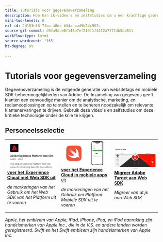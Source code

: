 ```yaml
---
title: Tutorials voor gegevensverzameling
description: Hoe kan ik-video's en zelfstudies om u een krachtige gebruiker te maken van Gegevensverzameling
mini-toc-levels: 0
exl-id: 2d153ef8-7fba-40da-b34a-cad9b24c902c
source-git-commit: d04a9dbe0f148e7ef210f1f4472a7771db5bb511
workflow-type: tm+mt
source-wordcount: '165'
ht-degree: 9%

---
```


# Tutorials voor gegevensverzameling

Gegevensverzameling is de volgende generatie van websitetags en mobiele SDK-beheermogelijkheden van Adobe. De Inzameling van gegevens geeft klanten een eenvoudige manier om de analytische, marketing, en reclameoplossingen op te stellen en te beheren noodzakelijk om relevante klantenervaringen te drijven. Gebruik deze video&#39;s en zelfstudies om deze kritieke technologie onder de knie te krijgen.

<div id="recs-overview-body-1"></div>
<div id="recs-overview-body-2"></div>
<div id="recs-overview-body-3"></div>
<div id="recs-overview-body-4"></div>
<div id="recs-overview-body-5"></div>
<div id="recs-overview-body-6"></div>

<div id="staff-picks-section">

## Personeelsselectie

<table>
<tr>
  <td>
    <a href="https://experienceleague.adobe.com/docs/platform-learn/implement-web-sdk/overview.html" target="_blank">
      <img alt="Adobe Experience Cloud implementeren met Web SDK" src="assets/thumb_websdk.png" />
    </a>
    <div>
      <a href="https://experienceleague.adobe.com/docs/platform-learn/implement-web-sdk/overview.html" target="_blank">
    <strong> voer het Experience Cloud met Web SDK uit </strong>
    </a>
    </div>
    <p>
    <em> de markeringen van het Gebruik om het Web SDK van het Platform uit te voeren </em>
    <p>
  </td>
  <td>
    <a href="https://experienceleague.adobe.com/docs/platform-learn/implement-mobile-sdk/overview.html" target="_blank">
      <img alt="Implementeren in mobiele apps" src="assets/thumb_swift.png" />
    </a>
    <div>
      <a href="https://experienceleague.adobe.com/docs/platform-learn/implement-mobile-sdk/overview.html" target="_blank">
    <strong> voer het Experience Cloud in mobiele apps </strong> uit
    </a>
    </div>
    <p>
    <em> de markeringen van het Gebruik om Platform Mobiele SDK uit te voeren </em>
    <p>
  </td>
  <td>
    <a href="https://experienceleague.adobe.com/docs/platform-learn/migrate-target-to-websdk/introduction.html" target="_blank">
      <img alt="Doel migreren naar SDK van web" src="assets/thumb_targetWebSdk.jpg" />
    </a>
    <div>
      <a href="https://experienceleague.adobe.com/docs/platform-learn/migrate-target-to-websdk/introduction.html" target="_blank">
    <strong> Migreer Adobe Target aan Web SDK </strong>
    </a>
    </div>
    <p>
    <em> Migreer van at.js aan Web SDK </em>
    <p>
  </td>
</tr>
</table>

</div>

*Apple, het embleem van Apple, iPad, iPhone, iPod, en iPod aanraking zijn handelsmerken van Apple Inc., die in de V.S. en andere landen worden geregistreerd. Swift en het Swift embleem zijn handelsmerken van Apple Inc.*
